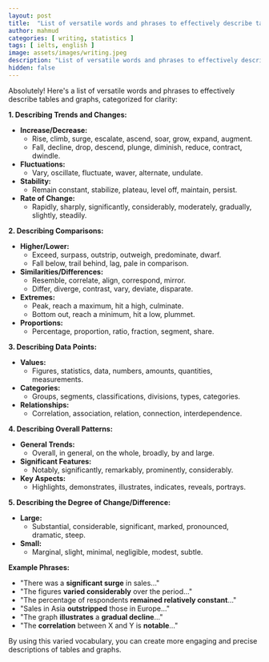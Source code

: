 ```yaml
---
layout: post
title:  "List of versatile words and phrases to effectively describe tables and graphs"
author: mahmud
categories: [ writing, statistics ]
tags: [ ielts, english ]
image: assets/images/writing.jpeg
description: "List of versatile words and phrases to effectively describe tables and graphs"
hidden: false
---
```



Absolutely! Here's a list of versatile words and phrases to effectively describe tables and graphs, categorized for clarity:

**1. Describing Trends and Changes:**

* **Increase/Decrease:**
    * Rise, climb, surge, escalate, ascend, soar, grow, expand, augment.
    * Fall, decline, drop, descend, plunge, diminish, reduce, contract, dwindle.
* **Fluctuations:**
    * Vary, oscillate, fluctuate, waver, alternate, undulate.
* **Stability:**
    * Remain constant, stabilize, plateau, level off, maintain, persist.
* **Rate of Change:**
    * Rapidly, sharply, significantly, considerably, moderately, gradually, slightly, steadily.

**2. Describing Comparisons:**

* **Higher/Lower:**
    * Exceed, surpass, outstrip, outweigh, predominate, dwarf.
    * Fall below, trail behind, lag, pale in comparison.
* **Similarities/Differences:**
    * Resemble, correlate, align, correspond, mirror.
    * Differ, diverge, contrast, vary, deviate, disparate.
* **Extremes:**
    * Peak, reach a maximum, hit a high, culminate.
    * Bottom out, reach a minimum, hit a low, plummet.
* **Proportions:**
    * Percentage, proportion, ratio, fraction, segment, share.

**3. Describing Data Points:**

* **Values:**
    * Figures, statistics, data, numbers, amounts, quantities, measurements.
* **Categories:**
    * Groups, segments, classifications, divisions, types, categories.
* **Relationships:**
    * Correlation, association, relation, connection, interdependence.

**4. Describing Overall Patterns:**

* **General Trends:**
    * Overall, in general, on the whole, broadly, by and large.
* **Significant Features:**
    * Notably, significantly, remarkably, prominently, considerably.
* **Key Aspects:**
    * Highlights, demonstrates, illustrates, indicates, reveals, portrays.

**5. Describing the Degree of Change/Difference:**

* **Large:**
    * Substantial, considerable, significant, marked, pronounced, dramatic, steep.
* **Small:**
    * Marginal, slight, minimal, negligible, modest, subtle.

**Example Phrases:**

* "There was a **significant surge** in sales..."
* "The figures **varied considerably** over the period..."
* "The percentage of respondents **remained relatively constant**..."
* "Sales in Asia **outstripped** those in Europe..."
* "The graph **illustrates** a **gradual decline**..."
* "The **correlation** between X and Y is **notable**..."

By using this varied vocabulary, you can create more engaging and precise descriptions of tables and graphs.
